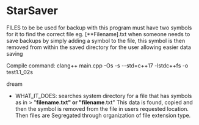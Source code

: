 # StarSaver
FILES to be be used for backup with this program must have two symbols for it to find the correct file eg. [**Filename].txt
when someone needs to save backups by simply adding a symbol to the file, this symbol is then removed from within the saved directory for the user allowing easier data saving


Compile command: clang++ main.cpp -Os -s --std=c++17 -lstdc++fs -o test1.1_02s


dream
 * WHAT_IT_DOES: searches system directory for a file that has symbols as in > "**filename.txt" or "filename**.txt"
                 This data is found, copied and then the symbol is removed from the file in users requested location. 
                 Then files are Segregated through organization of file extension type. 
              
